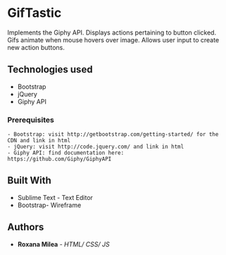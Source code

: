

# GifTastic
Implements the Giphy API. Displays actions pertaining to button clicked. Gifs animate when mouse hovers over image. Allows user input to create new action buttons.


## Technologies used
- Bootstrap 
- jQuery
- Giphy API

### Prerequisites

```
- Bootstrap: visit http://getbootstrap.com/getting-started/ for the CDN and link in html
- jQuery: visit http://code.jquery.com/ and link in html
- Giphy API: find documentation here: https://github.com/Giphy/GiphyAPI
```

## Built With

* Sublime Text - Text Editor
* Bootstrap- Wireframe

## Authors

* **Roxana Milea** - *HTML/ CSS/ JS* 